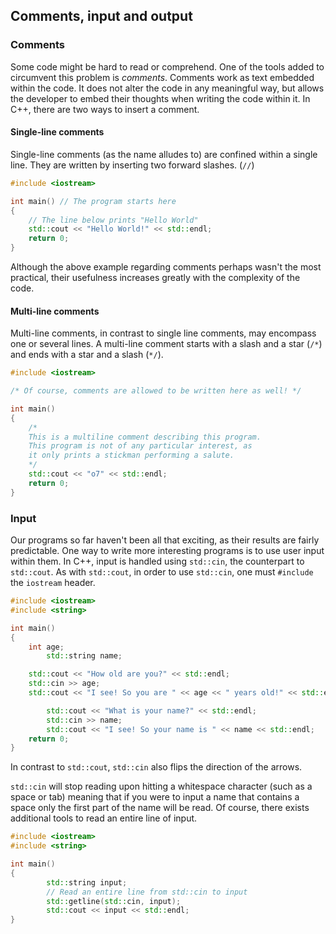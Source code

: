 ## Comments, input and output

### Comments

Some code might be hard to read or comprehend. One of the tools added to circumvent this problem is _comments_.
Comments work as text embedded within the code. It does not alter the code in any meaningful way, but allows the
developer to embed their thoughts when writing the code within it. In C++, there are two ways to insert a comment.

#### Single-line comments

Single-line comments (as the name alludes to) are confined within a single line. They are written by inserting two 
forward slashes. (`//`)

```cpp
#include <iostream>

int main() // The program starts here
{
	// The line below prints "Hello World"
	std::cout << "Hello World!" << std::endl;
	return 0;
}
```

Although the above example regarding comments perhaps wasn't the most practical, their usefulness increases
greatly with the complexity of the code.

#### Multi-line comments

Multi-line comments, in contrast to single line comments, may encompass one or several lines. A multi-line comment
starts with a slash and a star (`/*`) and ends with a star and a slash (`*/`).

```cpp
#include <iostream>

/* Of course, comments are allowed to be written here as well! */

int main()
{
	/*
	This is a multiline comment describing this program.
	This program is not of any particular interest, as 
	it only prints a stickman performing a salute.
	*/
	std::cout << "o7" << std::endl;
	return 0;
}
```

### Input

Our programs so far haven't been all that exciting, as their results are fairly predictable. One way to write more
interesting programs is to use user input within them. In C++, input is handled using `std::cin`, the counterpart
to `std::cout`. As with `std::cout`, in order to use `std::cin`, one must `#include` the `iostream` header.

```cpp
#include <iostream>
#include <string>

int main()
{
	int age;
        std::string name;

	std::cout << "How old are you?" << std::endl;
	std::cin >> age;
	std::cout << "I see! So you are " << age << " years old!" << std::endl;

        std::cout << "What is your name?" << std::endl;
        std::cin >> name;
        std::cout << "I see! So your name is " << name << std::endl;
	return 0;
}
```

In contrast to `std::cout`, `std::cin` also flips the direction of the arrows.

`std::cin` will stop reading upon hitting a whitespace character (such as a space or tab) meaning that if you were
to input a name that contains a space only the first part of the name will be read. Of course, there exists additional
tools to read an entire line of input.

```cpp
#include <iostream>
#include <string>

int main()
{
        std::string input;
        // Read an entire line from std::cin to input
        std::getline(std::cin, input);
        std::cout << input << std::endl;
}
```

